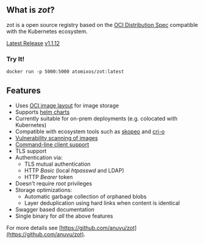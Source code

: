 ## What is _zot_?

zot is a open source registry based on the [OCI Distribution Spec](https://github.com/opencontainers/distribution-spec) compatible with the Kubernetes ecosystem.

[Latest Release](https://github.com/anuvu/zot/releases/latest) [v1.1.12](https://github.com/anuvu/zot/releases/tag/v1.1.12)


### Try It! 

```markdown
docker run -p 5000:5000 atomixos/zot:latest
```

## Features
* Uses [OCI image layout](https://github.com/opencontainers/image-spec/blob/master/image-layout.md) for image storage
* Supports [helm charts](https://helm.sh/docs/topics/registries/)
* Currently suitable for on-prem deployments (e.g. colocated with Kubernetes)
* Compatible with ecosystem tools such as [skopeo](#skopeo) and [cri-o](#cri-o)
* [Vulnerability scanning of images](#Scanning-images-for-known-vulnerabilities)
* [Command-line client support](#cli)
* TLS support
* Authentication via:
  * TLS mutual authentication
  * HTTP *Basic* (local _htpasswd_ and LDAP)
  * HTTP *Bearer* token
* Doesn't require _root_ privileges
* Storage optimizations:
  * Automatic garbage collection of orphaned blobs
  * Layer deduplication using hard links when content is identical
* Swagger based documentation
* Single binary for _all_ the above features

For more details see [https://github.com/anuvu/zot](https://github.com/anuvu/zot).
